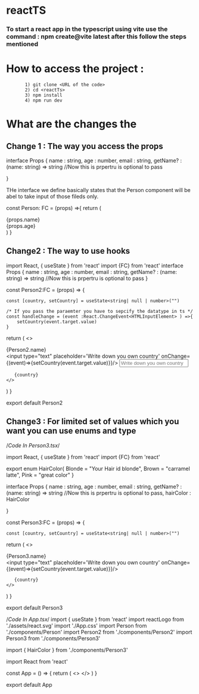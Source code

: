 # reactTS
### To start a react app in the typescript using vite use the command : npm create@vite latest after this follow the steps mentioned 

# How to access the project : 
           1) git clone <URL of the code>
           2) cd <reactTs>
           3) npm install 
           4) npm run dev

# What are the changes the 

## Change 1 : The way you access the props
interface Props {
    name : string,
    age : number,
    email : string,
    getName? : (name: string) => string  //Now this is prpertru is optional to pass

}

THe interface we define basically states that the Person component will be abel to take input of those fileds only. 

const Person: FC<Props> = (props) =>{
    return (
        <div>
            <div>{props.name}</div>
            <div>{props.age}</div>
        </div>
    )
}

## Change2 : The way to use hooks

import React, { useState } from 'react'
import {FC} from 'react'
interface Props {
    name : string,
    age : number,
    email : string,
    getName? : (name: string) => string  //Now this is prpertru is optional to pass
}

const Person2:FC<Props> = (props) => {

    const [country, setCountry] = useState<string| null | number>("")

    /* If you pass the paraemter you have to sepcify the datatype in ts */
    const handleChange = (event :React.ChangeEvent<HTMLInputElement> ) =>{
        setCountry(event.target.value)
    }

  return (
    <>
       <div>{Person2.name}</div>
       <input type="text" placeholder='Write down you own country' onChange={(event)=>{setCountry(event.target.value)}}/>
       <input type="text" placeholder='Write down you own country' onChange={handleChange}/>

       {country}
    </>
   
  )
}

export default Person2

## Change3 : For limited set of values which you want you can use enums and type

/*Code In Person3.tsx*/

import React, { useState } from 'react'
import {FC} from 'react'

 export enum HairColor{
    Blonde = "Your Hair id blonde",
    Brown = "carramel latte",
    Pink = "great color"
}

interface Props {
    name : string,
    age : number,
    email : string,
    getName? : (name: string) => string  //Now this is prpertru is optional to pass,
    hairColor : HairColor

}   




const Person3:FC<Props> = (props) => {

    const [country, setCountry] = useState<string| null | number>("")


  return (
    <>
       <div>{Person3.name}</div>
       <input type="text" placeholder='Write down you own country' onChange={(event)=>{setCountry(event.target.value)}}/>
      

       {country}
    </>
   
  )
}

export default Person3


/*Code In App.tsx*/
import { useState } from 'react'
import reactLogo from './assets/react.svg'
import './App.css'
import Person from './components/Person'
import Person2 from './components/Person2'
import Person3 from './components/Person3'

import { HairColor } from './components/Person3'

import React from 'react'

const App = () => {
  return (
    <>
          <Person3 name='swa' age={23} email="x@goyz" hairColor={HairColor.Brown}/>
    </>
  )
}


export default App
